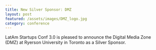 ```yaml
---
title: New Silver Sponsor: DMZ
layout: post
featured: /assets/images/DMZ_logo.jpg
category: conference
---
```


<p>
LatAm Startups Conf 3.0 is pleased to announce the Digital Media Zone (DMZ) at Ryerson University in Toronto as a Silver Sponsor.
</p>

<!--more-->




